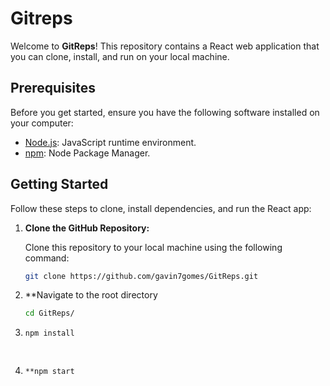 # Gitreps

Welcome to **GitReps**! This repository contains a React web application that you can clone, install, and run on your local machine.

## Prerequisites

Before you get started, ensure you have the following software installed on your computer:

- [Node.js](https://nodejs.org/): JavaScript runtime environment.
- [npm](https://www.npmjs.com/): Node Package Manager.

## Getting Started

Follow these steps to clone, install dependencies, and run the React app:

1. **Clone the GitHub Repository:**

   Clone this repository to your local machine using the following command:

   ```bash
   git clone https://github.com/gavin7gomes/GitReps.git

2. **Navigate to the root directory
   
   ```bash
   cd GitReps/

   
3. ```bash
   npm install

 
4. ```bash
   **npm start

